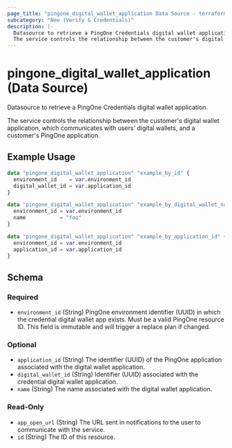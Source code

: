 ```yaml
---
page_title: "pingone_digital_wallet_application Data Source - terraform-provider-pingone"
subcategory: "Neo (Verify & Credentials)"
description: |-
  Datasource to retrieve a PingOne Credentials digital wallet application.
  The service controls the relationship between the customer's digital wallet application, which communicates with users' digital wallets, and a customer's PingOne application.
---
```


# pingone_digital_wallet_application (Data Source)

Datasource to retrieve a PingOne Credentials digital wallet application.

The service controls the relationship between the customer's digital wallet application, which communicates with users' digital wallets, and a customer's PingOne application.

## Example Usage

```terraform
data "pingone_digital_wallet_application" "example_by_id" {
  environment_id    = var.environment_id
  digital_wallet_id = var.application_id
}

data "pingone_digital_wallet_application" "example_by_digital_wallet_name" {
  environment_id = var.environment_id
  name           = "foo"
}

data "pingone_digital_wallet_application" "example_by_application_id" {
  environment_id = var.environment_id
  application_id = var.application_id
}
```

<!-- schema generated by tfplugindocs -->
## Schema

### Required

- `environment_id` (String) PingOne environment identifier (UUID) in which the credential digital wallet app exists.  Must be a valid PingOne resource ID.  This field is immutable and will trigger a replace plan if changed.

### Optional

- `application_id` (String) The identifier (UUID) of the PingOne application associated with the digital wallet application.
- `digital_wallet_id` (String) Identifier (UUID) associated with the credential digital wallet application.
- `name` (String) The name associated with the digital wallet application.

### Read-Only

- `app_open_url` (String) The URL sent in notifications to the user to communicate with the service.
- `id` (String) The ID of this resource.
